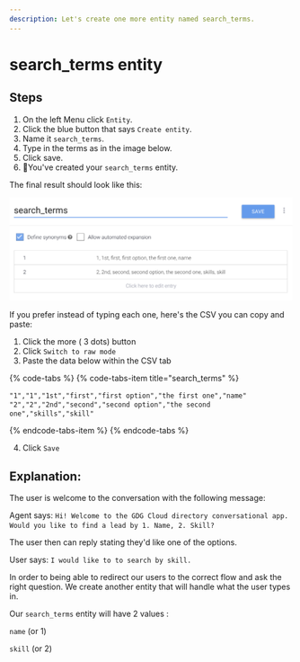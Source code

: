 ```yaml
---
description: Let's create one more entity named search_terms.
---
```


# search\_terms entity

## Steps

1. On the left Menu click `Entity`.
2. Click the blue button that says `Create entity`.
3. Name it `search_terms`.
4. Type in the terms as in the image below.
5. Click save.
6. 🌟You've created your `search_terms` entity.

The final result should look like this:

![screenshot of search\_terms entity](.gitbook/assets/screen-shot-2018-07-18-at-06.12.58.png)

If you prefer instead of typing each one, here's the CSV you can copy and paste:

1. Click the more \( 3 dots\) button
2. Click `Switch to raw mode`
3. Paste the data below within the CSV tab

{% code-tabs %}
{% code-tabs-item title="search\_terms" %}
```text
"1","1","1st","first","first option","the first one","name"
"2","2","2nd","second","second option","the second one","skills","skill"
```
{% endcode-tabs-item %}
{% endcode-tabs %}

4. Click `Save`

## **Explanation:**

The user is welcome to the conversation with the following message: 

 Agent says: `Hi! Welcome to the GDG Cloud directory conversational app. Would you like to find a lead by 1. Name, 2. Skill?`

The user then can reply stating they'd like one of the options. 

User says: `I would like to to search by skill.`

In order to being able to redirect our users to the correct flow and ask the right question. We create another entity that will handle what the user types in.

Our `search_terms` entity will have 2 values : 

`name` \(or 1\)

`skill` \(or 2\) 

